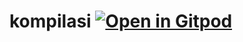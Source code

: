 # kompilasi [![Open in Gitpod](https://gitpod.io/button/open-in-gitpod.svg)](https://gitpod.io/#https://github.com/dwilicious/kompilasi/)

